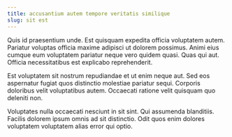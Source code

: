 ```yaml
---
title: accusantium autem tempore veritatis similique
slug: sit est
---
```


Quis id praesentium unde. Est quisquam expedita officia voluptatem autem. Pariatur voluptas officia maxime adipisci ut dolorem possimus. Animi eius cumque eum voluptatem pariatur neque vero quidem quasi. Quas qui aut. Officia necessitatibus est explicabo reprehenderit.

Est voluptatem sit nostrum repudiandae et ut enim neque aut. Sed eos aspernatur fugiat quos distinctio molestiae pariatur sequi. Corporis doloribus velit voluptatibus autem. Occaecati ratione velit quisquam quo deleniti non.

Voluptates nulla occaecati nesciunt in sit sint. Qui assumenda blanditiis. Facilis dolorem ipsum omnis ad sit distinctio. Odit quos enim dolores voluptatem voluptatem alias error qui optio.
